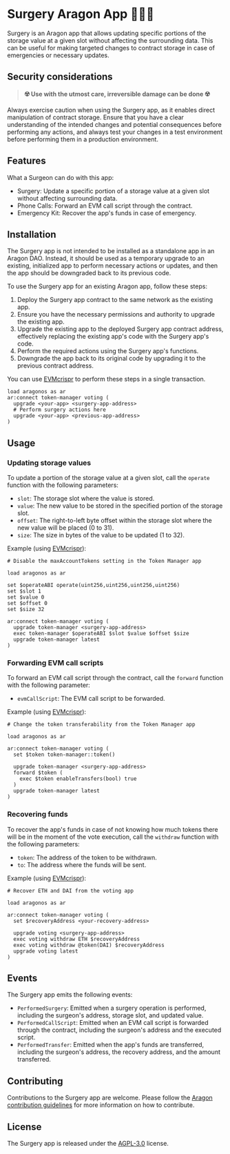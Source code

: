 Surgery Aragon App 👨🏻‍⚕️
=====================

Surgery is an Aragon app that allows updating specific portions of the storage value at a given slot without affecting the surrounding data. This can be useful for making targeted changes to contract storage in case of emergencies or necessary updates.

Security considerations
-----------------------

> **☢️ Use with the utmost care, irreversible damage can be done ☢️**

Always exercise caution when using the Surgery app, as it enables direct manipulation of contract storage. Ensure that you have a clear understanding of the intended changes and potential consequences before performing any actions, and always test your changes in a test environment before performing them in a production environment.

Features
--------

What a Surgeon can do with this app:
-   Surgery: Update a specific portion of a storage value at a given slot without affecting surrounding data.
-   Phone Calls: Forward an EVM call script through the contract.
-   Emergency Kit: Recover the app's funds in case of emergency.

Installation
------------

The Surgery app is not intended to be installed as a standalone app in an Aragon DAO. Instead, it should be used as a temporary upgrade to an existing, initialized app to perform necessary actions or updates, and then the app should be downgraded back to its previous code.

To use the Surgery app for an existing Aragon app, follow these steps:

1.  Deploy the Surgery app contract to the same network as the existing app.
2.  Ensure you have the necessary permissions and authority to upgrade the existing app.
3.  Upgrade the existing app to the deployed Surgery app contract address, effectively replacing the existing app's code with the Surgery app's code.
4.  Perform the required actions using the Surgery app's functions.
5.  Downgrade the app back to its original code by upgrading it to the previous contract address.

You can use [EVMcrispr](https://evmcrispr.com) to perform these steps in a single transaction.

```text
load aragonos as ar
ar:connect token-manager voting (
  upgrade <your-app> <surgery-app-address>
  # Perform surgery actions here
  upgrade <your-app> <previous-app-address>
)
```

Usage
-----

### Updating storage values

To update a portion of the storage value at a given slot, call the `operate` function with the following parameters:

-   `slot`: The storage slot where the value is stored.
-   `value`: The new value to be stored in the specified portion of the storage slot.
-   `offset`: The right-to-left byte offset within the storage slot where the new value will be placed (0 to 31).
-   `size`: The size in bytes of the value to be updated (1 to 32).

Example (using [EVMcrispr](https://evmcrispr.com)):

```text
# Disable the maxAccountTokens setting in the Token Manager app

load aragonos as ar

set $operateABI operate(uint256,uint256,uint256,uint256)
set $slot 1
set $value 0
set $offset 0
set $size 32

ar:connect token-manager voting (
  upgrade token-manager <surgery-app-address>
  exec token-manager $operateABI $slot $value $offset $size
  upgrade token-manager latest
)
```

### Forwarding EVM call scripts

To forward an EVM call script through the contract, call the `forward` function with the following parameter:

-   `evmCallScript`: The EVM call script to be forwarded.

Example (using [EVMcrispr](https://evmcrispr.com)):

```text
# Change the token transferability from the Token Manager app

load aragonos as ar

ar:connect token-manager voting (
  set $token token-manager::token()

  upgrade token-manager <surgery-app-address>
  forward $token (
    exec $token enableTransfers(bool) true
  )
  upgrade token-manager latest
)
```

### Recovering funds

To recover the app's funds in case of not knowing how much tokens there will be in the moment of the vote execution,
call the `withdraw` function with the following parameters:

-  `token`: The address of the token to be withdrawn.
-  `to`: The address where the funds will be sent.

Example (using [EVMcrispr](https://evmcrispr.com)):

```text
# Recover ETH and DAI from the voting app

load aragonos as ar

ar:connect token-manager voting (
  set $recoveryAddress <your-recovery-address>

  upgrade voting <surgery-app-address>
  exec voting withdraw ETH $recoveryAddress
  exec voting withdraw @token(DAI) $recoveryAddress
  upgrade voting latest
)
```


Events
------

The Surgery app emits the following events:

-   `PerformedSurgery`: Emitted when a surgery operation is performed, including the surgeon's address, storage slot, and updated value.
-   `PerformedCallScript`: Emitted when an EVM call script is forwarded through the contract, including the surgeon's address and the executed script.
-   `PerformedTransfer`: Emitted when the app's funds are transferred, including the surgeon's address, the recovery address, and the amount transferred.

Contributing
------------

Contributions to the Surgery app are welcome. Please follow the [Aragon contribution guidelines](https://github.com/aragon/CONTRIBUTING.md) for more information on how to contribute.

License
-------

The Surgery app is released under the [AGPL-3.0](LICENSE) license.